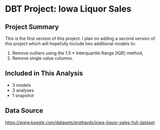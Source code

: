 # DBT Project: Iowa Liquor Sales 

## Project Summary
This is the first version of this project. I plan on adding a second version of this project which will hopefully include two additional models to:
<ol>    
    <li>Remove outliers using the 1.5 * Interquartile Range [IQR] method,</li>
    <li>Remove single value columns.</li>
</ol>

## Included in This Analysis
- 3 models
- 3 analyses
- 1 snapshot

## Data Source

https://www.kaggle.com/datasets/prattayds/iowa-liquor-sales-full-dataset
